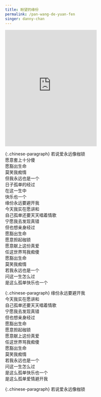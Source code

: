 ```yaml
---
title: 盼望的缘份
permalink: /pan-wang-de-yuan-fen
singer: danny-chan
---
```


<iframe src="https://open.spotify.com/embed/track/2sugezbOqLwfHSOZhOHgiy" width="300" height="380" frameborder="0" allowtransparency="true" allow="encrypted-media"></iframe>

{:.chinese-paragraph}
若说爱永远像枷锁  
愿意套上十分傻  
愿豁出生命  
莫笑我痴情  
但我永远也是一个  
日子孤单的经过  
在这一生中  
快乐也一个  
缘份永远要避开我  
今天我实在愿讲和  
自己孤单还要天天唱着情歌  
宁愿我去发现真错  
但也想亲身经过  
愿豁出生命  
愿意担起枷锁  
愿意献上这份真爱  
任这世界骂我痴傻  
愿豁出生命  
莫笑我痴情  
若我永远也是一个  
问这一生怎么过  
是这么孤单快乐也一个

{:.chinese-paragraph}
缘份永远要避开我  
今天我实在愿讲和  
自己孤单还要天天唱着情歌  
宁愿我去发现真错  
但也想亲身经过  
愿豁出生命  
愿意担起枷锁  
愿意献上这份真爱  
任这世界骂我痴傻  
愿豁出生命  
莫笑我痴情  
若我永远也是一个  
问这一生怎么过  
是这么孤单快乐也一个  
是这么孤单爱情避开我

{:.chinese-paragraph}
若说爱永远像枷锁
